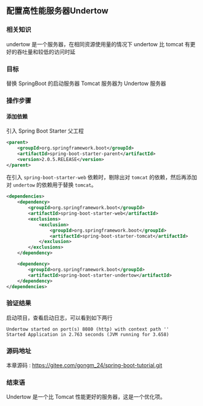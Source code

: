 配置高性能服务器Undertow
---

### 相关知识

undertow 是一个服务器，在相同资源使用量的情况下 undertow 比 tomcat 有更好的吞吐量和较低的访问时延

### 目标

替换 SpringBoot 的启动服务器 Tomcat 服务器为 Undertow 服务器

### 操作步骤

#### 添加依赖

引入 Spring Boot Starter 父工程
```xml
<parent>
    <groupId>org.springframework.boot</groupId>
    <artifactId>spring-boot-starter-parent</artifactId>
    <version>2.0.5.RELEASE</version>
</parent>
```

在引入 `spring-boot-starter-web` 依赖时，剔除出对 `tomcat` 的依赖，然后再添加对 `undertow` 的依赖用于替换 `tomcat`。

```xml
<dependencies>
    <dependency>
        <groupId>org.springframework.boot</groupId>
        <artifactId>spring-boot-starter-web</artifactId>
        <exclusions>
            <exclusion>
                <groupId>org.springframework.boot</groupId>
                <artifactId>spring-boot-starter-tomcat</artifactId>
            </exclusion>
        </exclusions>
    </dependency>

    <dependency>
        <groupId>org.springframework.boot</groupId>
        <artifactId>spring-boot-starter-undertow</artifactId>
    </dependency>
</dependencies>
```

### 验证结果

启动项目，查看启动日志，可以看到如下两行

```
Undertow started on port(s) 8080 (http) with context path ''
Started Application in 2.763 seconds (JVM running for 3.658)
```

### 源码地址

本章源码 : <https://gitee.com/gongm_24/spring-boot-tutorial.git>

### 结束语

Undertow 是一个比 Tomcat 性能更好的服务器，这是一个优化项。

